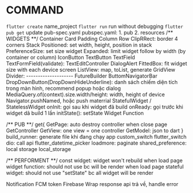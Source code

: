 # COMMAND
`flutter create`        name_project
`flutter run`           run without debugging
`flutter pub get`       update pub-spec.yaml
pubspec.yaml:
    1. pub
    2. resources
/** WIDGETS **/
Container
Card
Padding
Column
Row
ClipRRect: border 4 corners
Stack
Positioned: set width, height, position in stack
PreferenceSize: set size widget
Expanded: limit widget follow by width (by container or column)
IconButton
TextButton
TextField
TextFormField(validate): TextEditController
DialogAlert
FittedBox: fit widget size with each device screen
ListView: map, toList, generate
GridView
Divider: --------------------
FutureBuilder
ButtomNavigatorBar
DropDownButton(DropDownHideUnderline): danh sách chiếm diện tích trong màn hình, recommend popup hoặc dialog
MediaQuery.of(context).size.width/height: width, height of device
Navigator.pushNamed, hoặc push materrial
StatefulWidget / StatelessWidget
onInit: gọi sau khi widget đã build
onReady: gọi trước khi widget dã build 1 lần
initState(): setState
Widget Function

/** PUB **/
get{
GetPage: auto destroy controller when close page
GetController
GetView: one view = one controller
GetModel: json to dart
}
build_runner: generate file khi đang chạy app
custom_switch
flutter_switch
dio: call api
flutter_datetime_picker
loadmore: paginate
shared_preference: local storage
local_storage

/** PERFORMENT **/
const widget: widget won't rebuild when load page
widget function: should not use bc will be render when load page
stateful widget: should not use "setState" bc all widget will be render

Notification FCM token Firebase
Wrap response api trả về, handle error